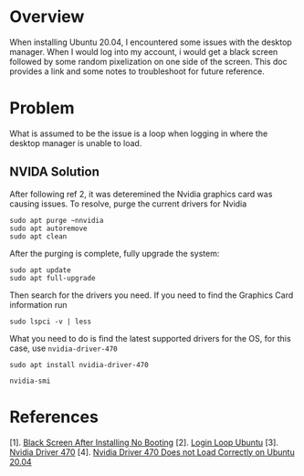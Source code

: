 # Overview
When installing Ubuntu 20.04, I encountered some issues with the desktop manager. When I would log into my account, i would get a black screen followed by some random pixelization on one side of the screen. This doc provides a link and some notes to troubleshoot for future reference.

# Problem
What is assumed to be the issue is a loop when logging in where the desktop manager is unable to load.

## NVIDA Solution
After following ref 2, it was deteremined the Nvidia graphics card was causing issues. To resolve, purge the current drivers for Nvidia
```
sudo apt purge ~nnvidia
sudo apt autoremove
sudo apt clean
```

After the purging is complete, fully upgrade the system:
```
sudo apt update
sudo apt full-upgrade
```

Then search for the drivers you need. If you need to find the Graphics Card information run
```
sudo lspci -v | less
```

What you need to do is find the latest supported drivers for the OS, for this case, use `nvidia-driver-470`

```
sudo apt install nvidia-driver-470
```

```
nvidia-smi
```

# References
[1]. [Black Screen After Installing No Booting](https://newbedev.com/ubuntu-20-04-black-screen-after-installing-no-booting)
[2]. [Login Loop Ubuntu](https://support.system76.com/articles/login-loop-ubuntu/)
[3]. [Nvidia Driver 470](https://askubuntu.com/questions/1370843/how-to-properly-install-nvidia-470-drivers-on-ubuntu-20-04)
[4]. [Nvidia Driver 470 Does not Load Correctly on Ubuntu 20.04](https://forums.developer.nvidia.com/t/nvidia-driver-470-does-not-load-correctly-on-ubuntu-20-04/189630)

